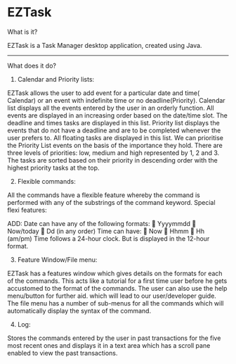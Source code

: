 EZTask
============

What is it?

EZTask is a Task Manager desktop application, created using Java. 

------------

What does it do?

1. Calendar and Priority lists:

EZTask allows the user to add event for a particular date and time( Calendar) or an event with indefinite time or no deadline(Priority).
Calendar list displays all the events entered by the user in an orderly function. All events are displayed in an increasing order based on the date/time slot. The deadline and times tasks are displayed in this list.
Priority list displays the events that do not have a deadline and are to be completed whenever the user prefers to. All floating tasks are displayed in this list.
We can prioritise the Priority List events on the basis of the importance they hold. There are three levels of priorities: low, medium and high represented by 1, 2 and 3. The tasks are sorted based on their priority in descending order with the highest priority tasks at the top.

2. Flexible commands:

All the commands have a flexible feature whereby the command is performed with any of the substrings of the command keyword.
Special flexi features:

ADD:
Date can have any of the following formats:
 Yyyymmdd
 Now/today
 Dd <substring of month in string> <year> (in any order)
Time can have:
 Now
 Hhmm
 Hh (am/pm)
Time follows a 24-hour clock. But is displayed in the 12-hour format.

3. Feature Window/File menu:

EZTask has a features window which gives details on the formats for each of the commands. This acts like a tutorial for a first time user before he gets accustomed to the format of the commands.
The user can also use the help menu/button for further aid. which will lead to our user/developer guide.
The file menu has a number of sub-menus for all the commands which will automatically display the syntax of the command.

4. Log:

Stores the commands entered by the user in past transactions for the five most recent ones and displays it in a text area which has a scroll pane enabled to view the past transactions.
